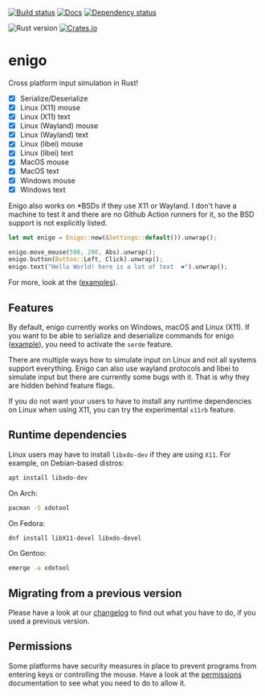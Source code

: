 [![Build status](https://img.shields.io/github/actions/workflow/status/enigo-rs/enigo/build.yml?branch=main)](https://github.com/enigo-rs/enigo/actions/workflows/build.yml)
[![Docs](https://docs.rs/enigo/badge.svg)](https://docs.rs/enigo)
[![Dependency status](https://deps.rs/repo/github/enigo-rs/enigo/status.svg)](https://deps.rs/repo/github/enigo-rs/enigo)

![Rust version](https://img.shields.io/badge/rust--version-1.75+-brightgreen.svg)
[![Crates.io](https://img.shields.io/crates/v/enigo.svg)](https://crates.io/crates/enigo)

# enigo

Cross platform input simulation in Rust!

- [x] Serialize/Deserialize
- [x] Linux (X11) mouse
- [x] Linux (X11) text
- [x] Linux (Wayland) mouse
- [x] Linux (Wayland) text
- [x] Linux (libei) mouse
- [x] Linux (libei) text
- [x] MacOS mouse
- [x] MacOS text
- [x] Windows mouse
- [x] Windows text

Enigo also works on *BSDs if they use X11 or Wayland. I don't have a machine to test it and there are no Github Action runners for it, so the BSD support is not explicitly listed.

```Rust
let mut enigo = Enigo::new(&Settings::default()).unwrap();

enigo.move_mouse(500, 200, Abs).unwrap();
enigo.button(Button::Left, Click).unwrap();
enigo.text("Hello World! here is a lot of text  ❤️").unwrap();
```

For more, look at the ([examples](examples)).

## Features

By default, enigo currently works on Windows, macOS and Linux (X11). If you want to be able to serialize and deserialize commands for enigo ([example](examples/serde.rs)), you need to activate the `serde` feature.

There are multiple ways how to simulate input on Linux and not all systems support everything. Enigo can also use wayland protocols and libei to simulate input but there are currently some bugs with it. That is why they are hidden behind feature flags.

If you do not want your users to have to install any runtime dependencies on Linux when using X11, you can try the experimental `x11rb` feature.


## Runtime dependencies

Linux users may have to install `libxdo-dev` if they are using `X11`. For example, on Debian-based distros:

```Bash
apt install libxdo-dev
```

On Arch:

```Bash
pacman -S xdotool
```

On Fedora:

```Bash
dnf install libX11-devel libxdo-devel
```

On Gentoo:

```Bash
emerge -a xdotool
```

## Migrating from a previous version

Please have a look at our [changelog](CHANGES.md) to find out what you have to do, if you used a previous version.

## Permissions

Some platforms have security measures in place to prevent programs from entering keys or controlling the mouse. Have a look at the [permissions](Permissions.md) documentation to see what you need to do to allow it.